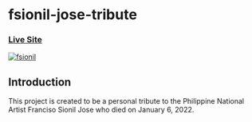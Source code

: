 # fsionil-jose-tribute

### [Live Site](https://fsionil-jose-tribute.netlify.app)

<a href="https://ibb.co/pQSyNHn"><img src="https://i.ibb.co/42HdCbJ/fsionil.jpg" alt="fsionil" border="0"></a>

## Introduction
This project is created to be a personal tribute to the Philippine National Artist Franciso Sionil Jose who died on January 6, 2022. 
